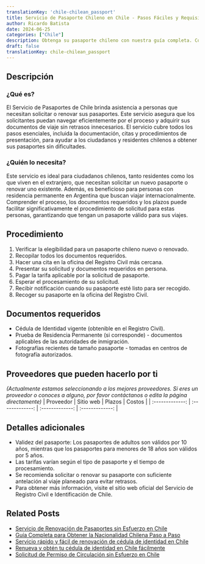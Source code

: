 ```yaml
---
translationKey: 'chile-chilean_passport'
title: Servicio de Pasaporte Chileno en Chile - Pasos Fáciles y Requisitos
author: Ricardo Batista
date: 2024-06-25
categories: ["Chile"]
description: Obtenga su pasaporte chileno con nuestra guía completa. Conozca los pasos, documentos requeridos y consejos para un proceso de solicitud sin contratiempos.
draft: false
translationKey: chile-chilean_passport
---
```


## Descripción
### ¿Qué es?
El Servicio de Pasaportes de Chile brinda asistencia a personas que necesitan solicitar o renovar sus pasaportes. Este servicio asegura que los solicitantes puedan navegar eficientemente por el proceso y adquirir sus documentos de viaje sin retrasos innecesarios. El servicio cubre todos los pasos esenciales, incluida la documentación, citas y procedimientos de presentación, para ayudar a los ciudadanos y residentes chilenos a obtener sus pasaportes sin dificultades.

### ¿Quién lo necesita?
Este servicio es ideal para ciudadanos chilenos, tanto residentes como los que viven en el extranjero, que necesitan solicitar un nuevo pasaporte o renovar uno existente. Además, es beneficioso para personas con residencia permanente en Argentina que buscan viajar internacionalmente. Comprender el proceso, los documentos requeridos y los plazos puede facilitar significativamente el procedimiento de solicitud para estas personas, garantizando que tengan un pasaporte válido para sus viajes.

## Procedimiento

1. Verificar la elegibilidad para un pasaporte chileno nuevo o renovado.
2. Recopilar todos los documentos requeridos.
3. Hacer una cita en la oficina del Registro Civil más cercana.
4. Presentar su solicitud y documentos requeridos en persona.
5. Pagar la tarifa aplicable por la solicitud de pasaporte.
6. Esperar el procesamiento de su solicitud.
7. Recibir notificación cuando su pasaporte esté listo para ser recogido.
8. Recoger su pasaporte en la oficina del Registro Civil.

## Documentos requeridos

- Cédula de Identidad vigente (obtenible en el Registro Civil).
- Prueba de Residencia Permanente (si corresponde) - documentos aplicables de las autoridades de inmigración.
- Fotografías recientes de tamaño pasaporte - tomadas en centros de fotografía autorizados.

## Proveedores que pueden hacerlo por ti
_(Actualmente estamos seleccionando a los mejores proveedores. Si eres un proveedor o conoces a alguno, por favor contáctanos o edita la página directamente)_
| Proveedor      |     Sitio web     |     Plazos    |       Costos      |
| :-------------: | :-------------: |  :-------------: | :-------------: |

## Detalles adicionales

- Validez del pasaporte: Los pasaportes de adultos son válidos por 10 años, mientras que los pasaportes para menores de 18 años son válidos por 5 años.
- Las tarifas varían según el tipo de pasaporte y el tiempo de procesamiento.
- Se recomienda solicitar o renovar su pasaporte con suficiente antelación al viaje planeado para evitar retrasos.
- Para obtener más información, visite el sitio web oficial del Servicio de Registro Civil e Identificación de Chile.


## Related Posts

- [Servicio de Renovación de Pasaportes sin Esfuerzo en Chile](https://tramitit.com/es/guides/chile/renovaci%C3%B3n_de_pasaporte/)
- [Guía Completa para Obtener la Nacionalidad Chilena Paso a Paso](https://tramitit.com/es/guides/chile/solicitud_de_nacionalidad/)
- [Servicio rápido y fácil de renovación de cédula de identidad en Chile](https://tramitit.com/es/guides/chile/renovaci%C3%B3n_de_c%C3%A9dula_de_identidad/)
- [Renueva y obtén tu cédula de identidad en Chile fácilmente](https://tramitit.com/es/guides/chile/c%C3%A9dula_de_identidad/)
- [Solicitud de Permiso de Circulación sin Esfuerzo en Chile](https://tramitit.com/es/guides/chile/permiso_de_circulaci%C3%B3n/)